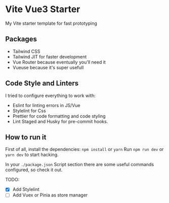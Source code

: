# Vite Vue3 Starter

My Vite starter template for fast prototyping

## Packages

- Tailwind CSS
- Tailwind JIT for faster development
- Vue Router because eventually you'll need it
- Vueuse because it's super usefull

## Code Style and Linters

I tried to configure everything to work with:

- Eslint for linting errors in JS/Vue
- Stylelint for Css
- Prettier for code formatting and code styling
- Lint Staged and Husky for pre-commit hooks.

## How to run it

First of all, install the dependencies:
`npm install` or `yarn`
Run `npm run dev` or `yarn dev` to start hacking.

In your `./package.json` Script section there are some useful commands configured, so check it out.

TODO:

- [x] Add Stylelint
- [ ] Add Vuex or Pinia as store manager
